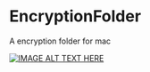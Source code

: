 EncryptionFolder
================

A encryption folder for mac

[![IMAGE ALT TEXT HERE](http://img.youtube.com/vi/IUBjofOUPfs/0.jpg)](http://www.youtube.com/watch?v=IUBjofOUPfs)


